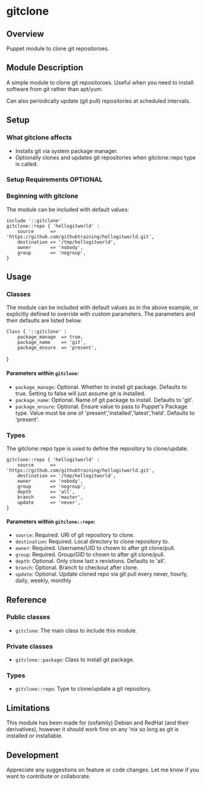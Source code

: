# gitclone

## Overview

Puppet module to clone git repositoroes.

## Module Description

A simple module to clone git repositoroes. Useful when you need to install
software from git rather than apt/yum.

Can also periodically update (git pull) repositories at scheduled intervals.

## Setup

### What gitclone affects

* Installs git via system package manager.
* Optionally clones and updates git repositories when gitclone::repo type is
  called.

### Setup Requirements **OPTIONAL**

### Beginning with gitclone

The module can be included with default values:
```
include '::gitclone'
gitclone::repo { 'hellogitworld' :
    source      => 'https://github.com/githubtraining/hellogitworld.git',
    destination => '/tmp/hellogitworld',
    owner       => 'nobody',
    group       => 'nogroup',
}
```

## Usage

### Classes

The module can be included with default values as in the above example,  or
explicitly defined to override with custom parameters. The parameters and 
their defaults are listed below.
```
Class { '::gitclone' :
    package_manage  => true,
    package_name    => 'git',
    package_ensure  => 'present',
```
}

#### Parameters within `gitclone`:
* `package_manage`: Optional. Whether to install git package. Defaults to true.
  Setting to false will just assume git is installed.
* `package_name`: Optional. Name of git package to install. Defaults to 'git'.
* `package_ensure`: Optional. Ensure value to pass to Puppet's Package type.
  Value must be one of 'present','installed','latest','held'.
  Defaults to 'present'.

### Types

The gitclone::repo type is used to define the repository to clone/update.
```
gitclone::repo { 'hellogitworld' :
    source      => 'https://github.com/githubtraining/hellogitworld.git',
    destination => '/tmp/hellogitworld',
    owner       => 'nobody',
    group       => 'nogroup',
    depth       => 'all',
    branch      => 'master',
    update      => 'never',
}
```

#### Parameters within `gitclone::repo`:
* `source`: Required. URI of git repository to clone.
* `destination`: Required. Local directory to clone repository to.
* `owner`: Required. Username/UID to chown to after git clone/pull.
* `group`: Required. Group/GID to chown to after git clone/pull.
* `depth`: Optional. Only clone last x revistions. Defaults to 'all'.
* `branch`: Optional. Branch to checkout after clone.
* `update`: Optional. Update cloned repo via git pull every never, hourly,
   daily, weekly, monthly

## Reference

### Public classes

* `gitclone`: The main class to include this module.

### Private classes

* `gitclone::package`: Class to install git package.

### Types

* `gitclone::repo`: Type to clone/update a git repository.

## Limitations

This module has been made for (osfamily) Debian and RedHat (and their derivatives), however it should work fine on any 'nix so long as git is installed or installable.

## Development

Appreciate any suggestions on feature or code changes. Let me know if you want to contribute or collaborate.

